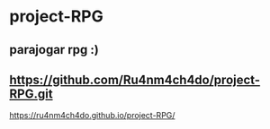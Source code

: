 # project-RPG
parajogar rpg :)
-
https://github.com/Ru4nm4ch4do/project-RPG.git
-
https://ru4nm4ch4do.github.io/project-RPG/
